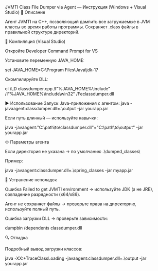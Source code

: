 JVMTI Class File Dumper via Agent — Инструкция (Windows + Visual Studio)
📌 Описание

Агент JVMTI на C++, позволяющий дампить все загружаемые в JVM классы во время работы программы.
Сохраняет .class файлы в правильной структуре директорий.

🔧 Компиляция (Visual Studio)

Откройте Developer Command Prompt for VS

Установите переменную JAVA_HOME:

set JAVA_HOME=C:\Program Files\Java\jdk-17


Скомпилируйте DLL:

cl /LD classdumper.cpp /I"%JAVA_HOME%\include" /I"%JAVA_HOME%\include\win32" /Feclassdumper.dll

▶ Использование
Запуск Java-приложения с агентом:
java -javaagent:classdumper.dll=.\output -jar yourapp.jar


Если путь длинный — используйте кавычки:

java -javaagent:"C:\path\to\classdumper.dll"="C:\path\to\output" -jar yourapp.jar

⚙ Параметры агента

Если директория не указана → по умолчанию .\dumped_classes\

Пример:

java -javaagent:classdumper.dll=.\spring_classes -jar myapp.jar

🐞 Устранение неполадок

Ошибка Failed to get JVMTI environment
→ используйте JDK (а не JRE), совпадение разрядности (x64/x86).

Агент не сохраняет файлы
→ проверьте права на директорию, используйте полный путь.

Ошибка загрузки DLL
→ проверьте зависимости:

dumpbin /dependents classdumper.dll

🔍 Отладка

Подробный вывод загрузки классов:

java -XX:+TraceClassLoading -javaagent:classdumper.dll=.\output -jar yourapp.jar
